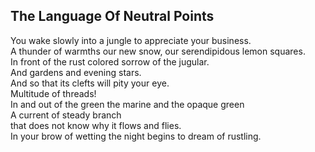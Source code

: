 The Language Of Neutral Points
------------------------------
You wake slowly into a jungle to appreciate your business.  
A thunder of warmths our new snow, our serendipidous lemon squares.  
In front of the rust colored sorrow of the jugular.  
And gardens and evening stars.  
And so that its clefts will pity your eye.  
Multitude of threads!  
In and out of the green the marine and the opaque green  
A current of steady branch  
that does not know why it flows and flies.  
In your brow of wetting the night begins to dream of rustling.  
